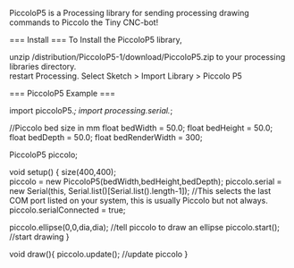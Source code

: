 PiccoloP5 is a Processing library for sending processing drawing commands to Piccolo the Tiny CNC-bot!

=== Install ===
To Install the PiccoloP5 library,

unzip /distribution/PiccoloP5-1/download/PiccoloP5.zip to your processing libraries directory.  
restart Processing.
Select  Sketch > Import Library > Piccolo P5 

=== PiccoloP5 Example ===

import piccoloP5.*;
import processing.serial.*;

//Piccolo bed size in mm
float bedWidth = 50.0; 
float bedHeight = 50.0; 
float bedDepth = 50.0; 
float bedRenderWidth = 300;

PiccoloP5 piccolo;

void setup() {
  size(400,400);  
  piccolo = new PiccoloP5(bedWidth,bedHeight,bedDepth);
  piccolo.serial = new Serial(this, Serial.list()[Serial.list().length-1]); //This selects the last COM port listed on your system, this is usually Piccolo but not always. 
  piccolo.serialConnected = true;
  
  piccolo.ellipse(0,0,dia,dia);   //tell piccolo to draw an ellipse
  piccolo.start();                //start drawing
}


void draw(){
   piccolo.update(); //update piccolo
}

